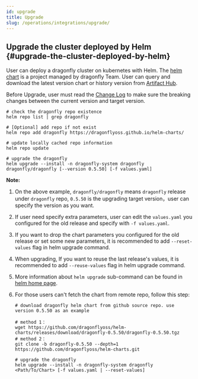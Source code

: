 ```yaml
---
id: upgrade
title: Upgrade
slug: /operations/integrations/upgrade/
---
```


## Upgrade the cluster deployed by Helm {#upgrade-the-cluster-deployed-by-helm}

User can deploy a dragonfly cluster on kubernetes with Helm.
The [helm chart](https://github.com/dragonflyoss/helm-charts) is a project managed by dragonfly Team.
User can query and download the latest version chart or history version
from [Artifact Hub](https://artifacthub.io/packages/helm/dragonfly/dragonfly).

Before Upgrade, user must read the [Change Log](https://github.com/dragonflyoss/dragonfly/blob/main/CHANGELOG.md) to
make sure the breaking changes between the current version and target version.

```shell script
# check the dragonfly repo existence
helm repo list | grep dragonfly

# [Optional] add repo if not exist
helm repo add dragonfly https://dragonflyoss.github.io/helm-charts/

# update locally cached repo information
helm repo update

# upgrade the dragonfly
helm upgrade --install -n dragonfly-system dragonfly dragonfly/dragonfly [--version 0.5.50] [-f values.yaml]
```

**Note:**

1. On the above example, `dragonfly/dragonfly` means `dragonfly` release under `dragonfly` repo,
   `0.5.50` is the upgrading target version，user can specify the version as you want.
2. If user need specify extra parameters, user can edit the `values.yaml` you configured for the old release and
   specify with `-f values.yaml`.
3. If you want to drop the chart parameters you configured for the old release or set some new parameters,
   it is recommended to add `--reset-values` flag in helm upgrade command.
4. When upgrading, If you want to reuse the last release's values, it is recommended to add `--reuse-values` flag
   in helm upgrade command.
5. More information about `helm upgrade` sub-command
   can be found in [helm home page](https://helm.sh/docs/helm/helm_upgrade/).
6. For those users can't fetch the chart from remote repo, follow this step:

   ```shell script
   # download dragonfly helm chart from github source repo. use version 0.5.50 as an example

   # method 1：
   wget https://github.com/dragonflyoss/helm-charts/releases/download/dragonfly-0.5.50/dragonfly-0.5.50.tgz
   # method 2：
   git clone -b dragonfly-0.5.50 --depth=1  https://github.com/dragonflyoss/helm-charts.git

   # upgrade the dragonfly
   helm upgrade --install -n dragonfly-system dragonfly <Path/To/Chart> [-f values.yaml | --reset-values]
   ```

